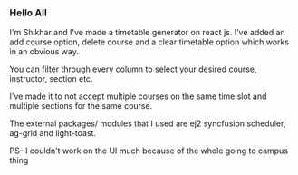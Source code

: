 ### Hello All
I'm Shikhar and I've made a timetable generator on react js.
I've added an add course option, delete course and a clear timetable option
which works in an obvious way. 


You can filter through every column to select your desired course, instructor, section etc.


I've made it to not accept multiple courses on the same time slot and multiple sections for the same course.
 
The external packages/ modules that I used are ej2 syncfusion scheduler, ag-grid and light-toast.

PS- I couldn't work on the UI much because of the whole going to campus thing 
